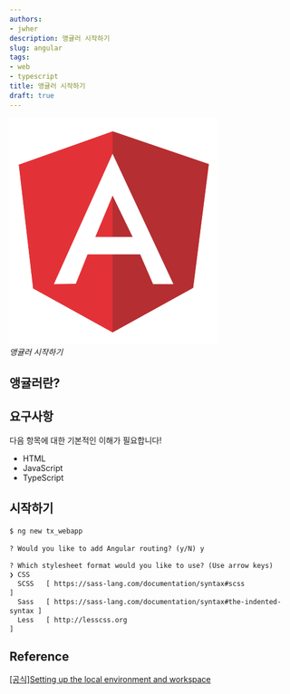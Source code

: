 ```yaml
---
authors:
- jwher
description: 앵귤러 시작하기
slug: angular
tags:
- web
- typescript
title: 앵귤러 시작하기
draft: true
---
```


[![angular](angular.svg)](/posts/angular)  
*앵귤러 시작하기*

<!--truncate-->

## 앵귤러란?

## 요구사항

다음 항목에 대한 기본적인 이해가 필요합니다!
* HTML
* JavaScript
* TypeScript

## 시작하기

```bash
$ ng new tx_webapp
```

```
? Would you like to add Angular routing? (y/N) y
```

```
? Which stylesheet format would you like to use? (Use arrow keys)
❯ CSS 
  SCSS   [ https://sass-lang.com/documentation/syntax#scss                ] 
  Sass   [ https://sass-lang.com/documentation/syntax#the-indented-syntax ] 
  Less   [ http://lesscss.org                                             ]
```

## Reference

[[공식]Setting up the local environment and workspace](https://angular.io/guide/setup-local)

